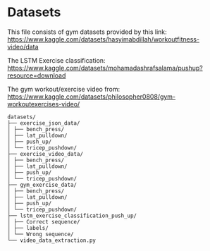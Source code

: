# Datasets

This file consists of gym datasets provided by this link: https://www.kaggle.com/datasets/hasyimabdillah/workoutfitness-video/data

The LSTM Exercise classification: https://www.kaggle.com/datasets/mohamadashrafsalama/pushup?resource=download

The gym workout/exercise video from: https://www.kaggle.com/datasets/philosopher0808/gym-workoutexercises-video/

```
datasets/
├── exercise_json_data/
│ ├── bench_press/
│ ├── lat_pulldown/
│ ├── push_up/
│ └── tricep_pushdown/
├── exercise_video_data/
│ ├── bench_press/
│ ├── lat_pulldown/
│ ├── push_up/
│ └── tricep_pushdown/
├── gym_exercise_data/
│ ├── bench_press/
│ ├── lat_pulldown/
│ ├── push_up/
│ └── tricep_pushdown/
├── lstm_exercise_classification_push_up/
│ ├── Correct sequence/
│ ├── labels/
│ └── Wrong sequence/
└── video_data_extraction.py
```
